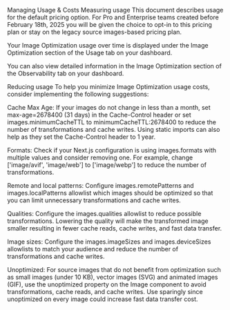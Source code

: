 Managing Usage & Costs
Measuring usage
This document describes usage for the default pricing option. For Pro and Enterprise teams created before February 18th, 2025 you will be given the choice to opt-in to this pricing plan or stay on the legacy source images-based pricing plan.

Your Image Optimization usage over time is displayed under the Image Optimization section of the Usage tab on your dashboard.

You can also view detailed information in the Image Optimization section of the Observability tab on your dashboard.

Reducing usage
To help you minimize Image Optimization usage costs, consider implementing the following suggestions:

Cache Max Age: If your images do not change in less than a month, set max-age=2678400 (31 days) in the Cache-Control header or set images.minimumCacheTTL to minimumCacheTTL:2678400 to reduce the number of transformations and cache writes. Using static imports can also help as they set the Cache-Control header to 1 year.

Formats: Check if your Next.js configuration is using images.formats with multiple values and consider removing one. For example, change ['image/avif', 'image/web'] to ['image/webp'] to reduce the number of transformations.

Remote and local patterns: Configure images.remotePatterns and images.localPatterns allowlist which images should be optimized so that you can limit unnecessary transformations and cache writes.

Qualities: Configure the images.qualities allowlist to reduce possible transformations. Lowering the quality will make the transformed image smaller resulting in fewer cache reads, cache writes, and fast data transfer.

Image sizes: Configure the images.imageSizes and images.deviceSizes allowlists to match your audience and reduce the number of transformations and cache writes.

Unoptimized: For source images that do not benefit from optimization such as small images (under 10 KB), vector images (SVG) and animated images (GIF), use the unoptimized property on the Image component to avoid transformations, cache reads, and cache writes. Use sparingly since unoptimized on every image could increase fast data transfer cost.